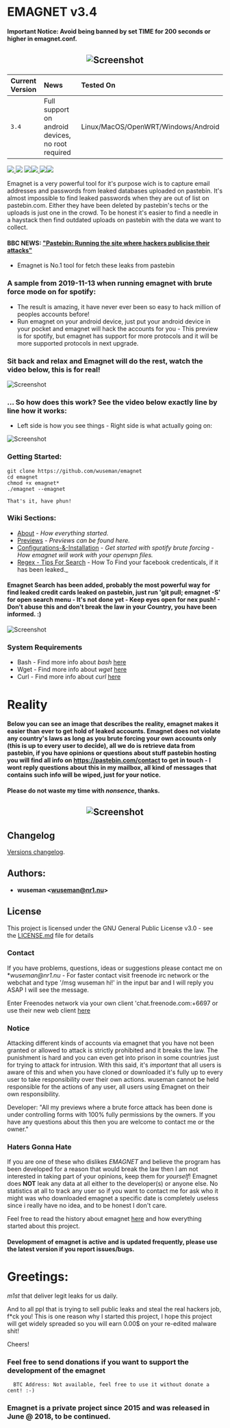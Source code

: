 # EMAGNET v3.4

#### Important Notice: Avoid being banned by set TIME for 200 seconds or higher in emagnet.conf.

## <p align="center">![Screenshot](https://i.ibb.co/3B5GS6X/68747470733a2f2f6e72312e6e752f656d61676e65742f70726576696577732f656d61676e65745f6f6c646d6f76692e676966.gif)

| Current Version    | News                            | Tested On                          |
| :----------------- | :-------------------------------- | :----------------------------------|
| `3.4`              |  Full support on android devices, no root required    | Linux/MacOS/OpenWRT/Windows/Android                               |

<a href="https://github.com/wuseman/EMAGNET"><img src="https://img.shields.io/github/languages/top/wuseman/emagnet.svg?color=magenta&label=Bash%2FShell"></a><a href="https://github.com/wuseman/EMAGNET/issues?q=is%3Aissue+is%3Aclosed">
<img src="https://img.shields.io/github/issues-closed/wuseman/emagnet.svg?color=light&label=Closed%20Issues"></a>
 <a href="https://github.com/wuseman/EMAGNET/issues"><img src="https://img.shields.io/github/issues-raw/wuseman/emagnet.svg?color=orange&label=Open%20Issues"></a><img src="https://img.shields.io/github/last-commit/wuseman/emagnet.svg?color=darkmagenta&label=Latest%20Commit"><a href="https://twitter.com/wuseman1">
 <img src="https://img.shields.io/website/https/nr1.nu.svg?down_color=darkred&down_message=DOWN&label=Nr1.nu%2Femagnet&up_message=UP"><img src="https://img.shields.io/github/license/wuseman/emagnet.svg?color=blue&label=License"></a></a></a>
</a>
</p>

Emagnet is a very powerful tool for it's purpose wich is to capture  email addresses and passwords from leaked databases uploaded on pastebin. It's almost impossible to find leaked passwords when they are out of list on pastebin.com. Either they have been deleted by pastebin's techs or the uploads is just one in the crowd. To be honest it's easier to find a needle in a haystack then find outdated uploads on pastebin with the data we want to collect. 

#### BBC NEWS: ["Pastebin: Running the site where hackers publicise their attacks"](https://www.bbc.com/news/technology-17524822) 

- Emagnet is No.1 tool for fetch these leaks from pastebin

### A sample from 2019-11-13 when running emagnet with brute force mode on for spotify:
* The result is amazing, it have never ever been so easy to hack million of peoples accounts before!
* Run emagnet on your android device, just put your android device in your pocket and emagnet will hack the accounts for you - This preview is for spotify, but emagnet has support for more protocols and it will be more supported protocols in next upgrade.

### Sit back and relax and Emagnet will do the rest, watch the video below, this is for real!

![Screenshot](https://nr1.nu/emagnet/previews/emagnet-latest.gif)

### ... So how does this work? See the video below exactly line by line how it works: 

* Left side is how you see things - Right side is what actually going on:

![Screenshot](.preview/emagnet2-debug.gif)

### Getting Started:

    git clone https://github.com/wuseman/emagnet
    cd emagnet
    chmod +x emagnet*
    ./emagnet --emagnet
   
    That's it, have phun!
    
### Wiki Sections:

- [About](https://github.com/wuseman/EMAGNET/wiki/ABOUT) - 
_How everything started._
- [Previews](https://github.com/wuseman/EMAGNET/wiki/PREVIEWS) - 
_Previews can be found here._
- [Configurations-&-Installation](https://github.com/wuseman/EMAGNET/wiki/Configurations-&-Installation) - 
_Get started with spotify brute forcing - How emagnet will work with your openvpn files._
- [Regex - Tips For Search](https://github.com/wuseman/EMAGNET/wiki/Searching-&-Regex) - How To Find your facebook credenticals, if it has been leaked._

#### Emagnet Search has been added, probably the most powerful way for find leaked credit cards leaked on pastebin, just run 'git pull; emagnet -S' for open search menu - It's not done yet - Keep eyes open for nex push! - Don't abuse this and don't break the law in your Country, you have been informed.  :)

![Screenshot](.preview/emagnet_search.gif)

### System Requirements

- Bash     - Find more info about _bash_ [here](https://www.gnu.org/software/bash/)
- Wget     - Find more info about _wget_ [here](https://www.gnu.org/software/wget/)
- Curl     - Find more info about _curl_ [here](https://github.com/curl/curl)

# Reality

#### Below you can see an image that describes the reality, emagnet makes it easier than ever to get hold of leaked accounts. Emagnet does not violate any country's laws as long as you brute forcing your own accounts only (this is up to every user to decide), all we do is retrieve data from pastebin, if you have opinions or questions about stuff pastebin hosting you will find all info on https://pastebin.com/contact to get in touch - I wont reply questions about this in my mailbox, all kind of messages that contains such info will be wiped, just for your notice.

#### Please do not waste my time with _nonsence_, thanks.

## <p align="center">![Screenshot](https://1.bp.blogspot.com/-lsj7-5npl1w/XWsdVQA6lrI/AAAAAAAAQNM/sZ0HIH5PtjoxRAVK0RxTaHCizqi4pb7jwCLcBGAs/s1600/EMAGNET_10.png)
 
## Changelog

[Versions changelog](CHANGELOG.md).

## Authors: 

* **wuseman <wuseman@nr1.nu\>** 

## License

This project is licensed under the GNU General Public License v3.0 - see the [LICENSE.md](LICENSE.md) file for details

### Contact

  If you have problems, questions, ideas or suggestions please contact me on *_wuseman@nr1.nu_  - For faster contact visit freenode irc network or the webchat and type '/msg wuseman hi!' in the input bar and I will reply you ASAP I will see the message.
  
  Enter Freenodes network via your own client 'chat.freenode.com:+6697 or use their new web client [here](https://webchat.freenode.net/)

### Notice

Attacking different kinds of accounts via emagnet that you have not been granted or allowed to attack is strictly prohibited and it breaks the law. The punishment is hard and you can even get into prison in some countries just for trying to attack for intrusion. With this said, it's *important* that all users is aware of this and when you have cloned or downloaded it's fully up to every user to take responsibility over their own actions. wuseman cannot be held responsible for the actions of any user, all users using Emagnet on their own responsibility. 

Developer: "All my previews where a brute force attack has been done is under controlling forms with 100% fully permissions by the owners. If you have any questions about this then you are welcome to contact me or the owner."

### Haters Gonna Hate

If you are one of these who dislikes _EMAGNET_ and believe the program has been developed for a reason that would break the law then I am not interested in taking part of your opinions, keep them for _yourself_! Emagnet does **NOT** leak any data at all either to the developer(s) or anyone else. No statistics at all to track any user so if you want to contact me for ask who it might was who downloaded emagnet a specific date is completely useless since i really have no idea, and to be honest I don't care.

Feel free to read the history about emagnet [here](https://github.com/wuseman/EMAGNET/wiki/About) and how everything started about this project.

#### Development of emagnet is active and is updated frequently, please use the latest version if you report issues/bugs.

# Greetings: 

_m1st_ that deliver legit leaks for us daily.

And to all ppl that is trying to sell public leaks and steal the real hackers job, f*ck you! This is one reason why I started this project, I hope this project will get widely spreaded so you will earn 0.00$ on your re-edited malware shit!

Cheers!

### Feel free to send donations if you want to support the development of the emagnet

      BTC Address: Not available, feel free to use it without donate a cent! :-)

### Emagnet is a private project since 2015 and was released in June @ 2018, to be continued. 



